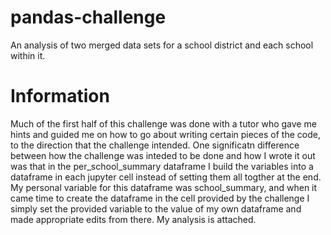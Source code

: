 # pandas-challenge
An analysis of two merged data sets for a school district and each school within it.

# Information

  Much of the first half of this challenge was done with a tutor who gave me hints and guided me on how to go about writing certain pieces of the code, to the direction that the challenge intended. One significatn difference between how the challenge was inteded to be done and how I wrote it out was that in the per_school_summary dataframe I build the variables into a dataframe in each jupyter cell instead of setting them all togther at the end. My personal variable for this dataframe was school_summary, and when it came time to create the dataframe in the cell provided by the challenge I simply set the provided variable to the value of my own dataframe and made appropriate edits from there.
  My analysis is attached.
